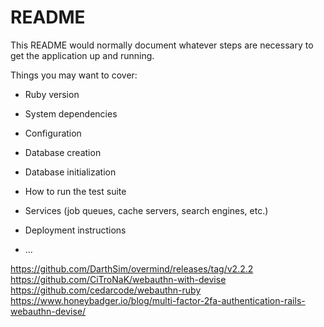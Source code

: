 # README

This README would normally document whatever steps are necessary to get the
application up and running.

Things you may want to cover:

* Ruby version

* System dependencies

* Configuration

* Database creation

* Database initialization

* How to run the test suite

* Services (job queues, cache servers, search engines, etc.)

* Deployment instructions

* ...

https://github.com/DarthSim/overmind/releases/tag/v2.2.2
https://github.com/CiTroNaK/webauthn-with-devise
https://github.com/cedarcode/webauthn-ruby
https://www.honeybadger.io/blog/multi-factor-2fa-authentication-rails-webauthn-devise/
